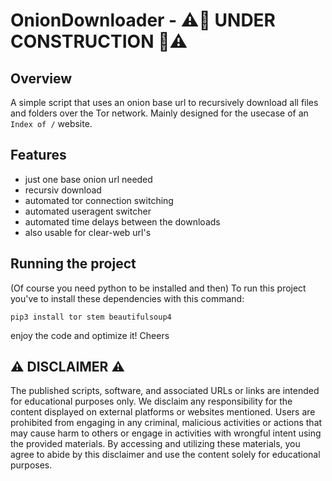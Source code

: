 # OnionDownloader - ⚠️🚧 UNDER CONSTRUCTION 🚧⚠️
## Overview
A simple script that uses an onion base url to recursively download all files and folders over the Tor network. Mainly designed for the usecase of an ```Index of /``` website.

## Features
- just one base onion url needed
- recursiv download
- automated tor connection switching
- automated useragent switcher
- automated time delays between the downloads
- also usable for clear-web url's

## Running the project
(Of course you need python to be installed and then) To run this project you've to install these dependencies with this command:
```
pip3 install tor stem beautifulsoup4
```
enjoy the code and optimize it!
Cheers

## ⚠️ DISCLAIMER ⚠️
The published scripts, software, and associated URLs or links are intended for educational purposes only. We disclaim any responsibility for the content displayed on external platforms or websites mentioned. Users are prohibited from engaging in any criminal, malicious activities or actions that may cause harm to others or engage in activities with wrongful intent using the provided materials. By accessing and utilizing these materials, you agree to abide by this disclaimer and use the content solely for educational purposes.
